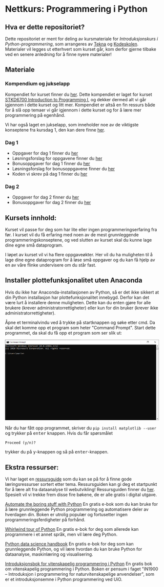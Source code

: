 
# Nettkurs: Programmering i Python

## Hva er dette repositoriet?
Dette repositoriet er ment for deling av kursmateriale for *Introduksjonskurs i Python-programmering*, som arrangeres av [Tekna](https://www.tekna.no) og [Kodeskolen](https://simulakodeskolen.no/). Materialer vil legges ut etterhvert som kurset går, kom derfor gjerne tilbake ved en senere anledning for å finne nyere materialer!

## Materiale
### Kompendium og jukselapp
Kompendiet for kurset finner du [her](kompendium.pdf). Dette kompendiet er laget for kurset [STKD6700 Introduction to Programming I](https://student.oslomet.no/studier/-/studieinfo/emne/STKD6700/2020/H%C3%98ST), og dekker dermed alt vi går igjennom i dette kurset og litt mer. Kompendiet er altså en fin ressurs både for å slå opp temaer vi går igjennom i dette kurset og for å lære mer programmering på egenhånd.

Vi har også laget en jukselapp, som inneholder noe av de viktigste konseptene fra kursdag 1, den kan dere finne [her](kodeskolens_jukselapp.pdf).

### Dag 1
* Oppgaver for dag 1 finner du [her](dag1/oppgaver_dag1.pdf)
* Løsningsforslag for oppgavene finner du [her](dag1/oppgaver_dag1_losningsforslag.pdf)
* Bonusoppgaver for dag 1 finner du [her](dag1/bonusoppgaver_dag1.pdf)
* Løsningsforslag for bonusoppgavene finner du [her](dag1/bonusoppgaver_dag1_losningsforslag.pdf)
* Koden vi skrev på dag 1 finner du [her](dag1/live_koding)


### Dag 2
* Oppgaver for dag 2 finner du [her](dag2/oppgaver_dag2.pdf)
* Bonusoppgaver for dag 2 finner du [her](dag2/bonusoppgaver_dag2.pdf)


## Kursets innhold:
Kurset vil passe for deg som har lite eller ingen programmeringserfaring fra før. I kurset vil du få erfaring med noen av de mest grunnleggende programmeringskonseptene, og ved slutten av kurset skal du kunne lage dine egne små dataprogram.

I løpet av kurset vil vi ha flere oppgaveøkter. Her vil du ha muligheten til å lage dine egne dataprogram for å løse små oppgaver og du kan få hjelp av en av våre flinke undervisere om du står fast.

## Installer plottefunksjonalitet uten Anaconda

Hvis du ikke har Anaconda-installasjonen av Python, så er det ikke sikkert at din Python installasjon har plottefunksjonalitet innebygd. Derfor kan det være lurt å installere denne muligheten. Dette kan du enten gjøre for alle brukere (krever administratorrettigheter) eller kun for din bruker (krever ikke administratorrettigheter). 

Åpne et terminalvindu ved å trykke på startknappen og søke etter cmd. Da skal det komme opp et program som heter "Command Prompt". Start dette programmet, da skal du få opp et program som ser slik ut:

![](cmd_skjermbilde.png)

Når du har fått opp programmet, skriver du `pip install matplotlib --user` og trykker på <kbd>enter</kbd> knappen. Hvis du får spørsmålet

    Proceed (y/n)?

trykker du på <kbd>y</kbd>-knappen og så på <kbd>enter</kbd>-knappen.

## Ekstra ressurser:
Vi har laget en [ressursguide](ressursguide.md) som du kan se på for å finne gode læringsressurser sortert etter tema. Ressursguiden kan gi deg et startpunkt for å lære alt fra dataanalyse til webutvikling! Ressursguiden finner du [her](ressursguide.md). Spesielt vil vi trekke frem disse fire bøkene, de er alle gratis i digital utgave.

[Automate the boring stuff with Python](https://automatetheboringstuff.com)
En gratis e-bok som du kan bruke for å lære grunnleggende Python programmering og automatisere deler av hverdagen din. Boken er utrolig populær og fortusetter ingen programmeringsferdigheter på forhånd.

[Whirlwind tour of Python](https://jakevdp.github.io/WhirlwindTourOfPython/)
En gratis e-bok for deg som allerede kan programmere i et annet språk, men vil lære deg Python.

[Python data science handbook](https://jakevdp.github.io/PythonDataScienceHandbook/)
En gratis e-bok for deg som kan grunnleggende Python, og vil lære hvordan du kan bruke Python for dataanalyse, maskinlæring og visualisering.

[Introduksjonsbok for vitenskapelig programmering i Python](https://link.springer.com/book/10.1007/978-3-030-50356-7)
En gratis bok om vitenskapelig programmering i Python. Boken er pensum i faget "IN1900 – Introduksjon i programmering for naturvitenskapelige anvendelser", som er et introduksjonsemne i Python programmering ved UiO.
